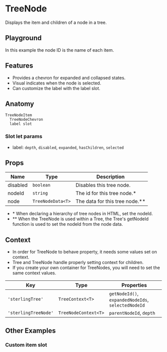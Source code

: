 <script>
    import Playground from './TreeNodePlayground.svelte';
    import CustomItemSlotExample from './TreeNodeCustomItemExample.svelte';
</script>

# TreeNode

Displays the item and children of a node in a tree.

## Playground

In this example the node ID is the name of each item.

<Playground />

## Features

- Provides a chevron for expanded and collapsed states.
- Visual indicates when the node is selected.
- Can customize the label with the label slot.

## Anatomy

```
TreeNodeItem
  TreeNodeChevron
  label slot
```

### Slot let params

- label: `depth`, `disabled`, `expanded`, `hasChildren`, `selected`

## Props

| Name     | Type              | Description                      |
| -------- | ----------------- | -------------------------------- |
| disabled | `boolean`         | Disables this tree node.         |
| nodeId   | `string`          | The id for this tree node.\*     |
| node     | `TreeNodeData<T>` | The data for this tree node.\*\* |

- \* When declaring a hierarchy of tree nodes in HTML, set the nodeId.
- \*\* When the TreeNode is used within a Tree, the Tree's getNodeId function is used to set the nodeId from the node data.

## Context

- In order for TreeNode to behave property, it needs some values set on context.
- Tree and TreeNode handle properly setting context for children.
- If you create your own container for TreeNodes, you will need to set the same context values.

| Key                  | Type                 | Properties                                         |
| -------------------- | -------------------- | -------------------------------------------------- |
| `'sterlingTree'`     | `TreeContext<T>`     | `getNodeId()`, `expandedNodeIds`, `selectedNodeId` |
| `'sterlingTreeNode'` | `TreeNodeContext<T>` | `parentNodeId`, `depth`                            |

## Other Examples

### Custom item slot

<CustomItemSlotExample/>
